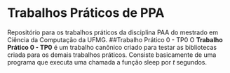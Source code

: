 # Trabalhos Práticos de PPA
Repositório para os trabalhos práticos da disciplina PAA do mestrado em Ciência da Computação da UFMG.
##Trabalho Prático 0 - TP0
O **Trabalho Prático 0 - TP0** é um trabalho canônico criado para testar as bibliotecas criada para os demais trabalhos práticos. Consiste basicamente de uma programa que executa uma chamada a função sleep por *t* segundos.
